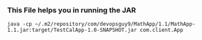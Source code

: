 ### This File helps you in running the JAR

`java -cp ~/.m2/repository/com/devopsguy9/MathApp/1.1/MathApp-1.1.jar:target/TestCalApp-1.0-SNAPSHOT.jar com.client.App`
